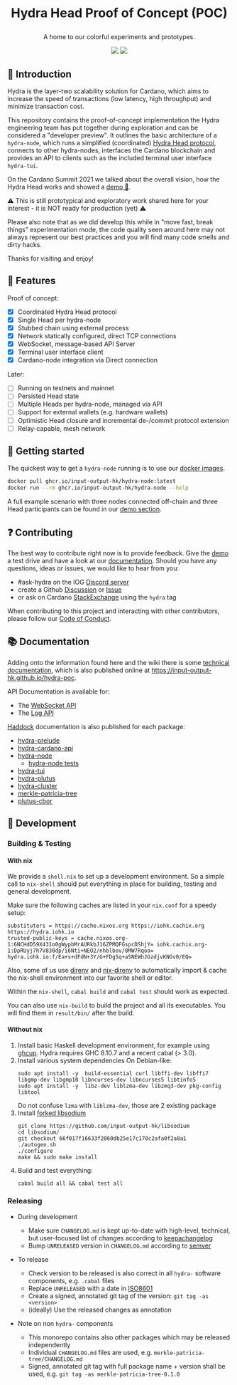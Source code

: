 # <p align="center">Hydra Head Proof of Concept (POC)</p>

<div align="center">
  <p>A home to our colorful experiments and prototypes.</p>
  <a href='https://github.com/input-output-hk/hydra-poc/actions'><img src="https://img.shields.io/github/workflow/status/input-output-hk/hydra-poc/CI?label=Tests&style=for-the-badge" /></a>
  <a href='https://github.com/input-output-hk/hydra-poc/pkgs/container/hydra-node'><img src="https://img.shields.io/github/workflow/status/input-output-hk/hydra-poc/Docker?label=Docker&style=for-the-badge" /></a>
</div>

## :sunrise_over_mountains: Introduction

Hydra is the layer-two scalability solution for Cardano, which aims to increase
the speed of transactions (low latency, high throughput) and minimize
transaction cost.

This repository contains the proof-of-concept implementation the Hydra
engineering team has put together during exploration and can be considered a
"developer preview". It outlines the basic architecture of a `hydra-node`, which
runs a simplified (coordinated) [Hydra Head
protocol](https://eprint.iacr.org/2020/299.pdf), connects to other hydra-nodes,
interfaces the Cardano blockchain and provides an API to clients such as the
included terminal user interface `hydra-tui`.

On the Cardano Summit 2021 we talked about the overall vision, how the Hydra Head
works and showed a [demo :movie_camera:](https://summit.cardano.org/sessions/hydra-the-multi-headed-scalability-protocol).

:warning: This is still prototypical and exploratory work shared here for your
interest - it is NOT ready for production (yet) :warning:

Please also note that as we did develop this while in "move fast, break things"
experimentation mode, the code quality seen around here may not always represent
our best practices and you will find many code smells and dirty hacks.

Thanks for visiting and enjoy!

## :rainbow: Features

Proof of concept:
- [x] Coordinated Hydra Head protocol
- [x] Single Head per hydra-node
- [x] Stubbed chain using external process
- [x] Network statically configured, direct TCP connections
- [x] WebSocket, message-based API Server
- [x] Terminal user interface client
- [x] Cardano-node integration via Direct connection

Later:
- [ ] Running on testnets and mainnet
- [ ] Persisted Head state
- [ ] Multiple Heads per hydra-node, managed via API
- [ ] Support for external wallets (e.g. hardware wallets)
- [ ] Optimistic Head closure and incremental de-/commit protocol extension
- [ ] Relay-capable, mesh network

## :rocket: Getting started

The quickest way to get a `hydra-node` running is to use our [docker
images](https://github.com/orgs/input-output-hk/packages?repo_name=hydra-poc).

```sh
docker pull ghcr.io/input-output-hk/hydra-node:latest
docker run --rm ghcr.io/input-output-hk/hydra-node --help
```

A full example scenario with three nodes connected off-chain and three Head
participants can be found in our [demo section](./demo).

## :question: Contributing

The best way to contribute right now is to provide feedback. Give the
[demo](./demo) a test drive and have a look at our [documentation](./docs).
Should you have any questions, ideas or issues, we would like to hear from you:

- #ask-hydra on the IOG [Discord server](https://discord.gg/Qq5vNTg9PT)
- create a Github [Discussion](https://github.com/input-output-hk/hydra-poc/discussions) or [Issue](https://github.com/input-output-hk/hydra-poc/issues/new)
- or ask on Cardano [StackExchange](https://cardano.stackexchange.com/) using the `hydra` tag

When contributing to this project and interacting with other contributors, please follow our [Code of Conduct](./CODE-OF-CONDUCT.md).

## :books: Documentation

Adding onto the information found here and the wiki there is some [technical
documentation](./docs), which is also published online at
https://input-output-hk.github.io/hydra-poc.

API Documentation is available for:
* The [WebSocket API](https://input-output-hk.github.io/json-schema-viewer/#/view?url=https://raw.githubusercontent.com/input-output-hk/hydra-poc/master/hydra-node/json-schemas/api.yaml)
* The [Log API](https://input-output-hk.github.io/json-schema-viewer/#/view?url=https://raw.githubusercontent.com/input-output-hk/hydra-poc/master/hydra-node/json-schemas/logs.yaml)

[Haddock](https://www.haskell.org/haddock/) documentation is also published for each package:
* [hydra-prelude](https://input-output-hk.github.io/hydra-poc/haddock/hydra-prelude/index.html)
* [hydra-cardano-api](https://input-output-hk.github.io/hydra-poc/haddock/hydra-cardano-api/index.html)
* [hydra-node](https://input-output-hk.github.io/hydra-poc/haddock/hydra-node/index.html)
    * [hydra-node tests](https://input-output-hk.github.io/hydra-poc/haddock/hydra-node/tests/index.html)
* [hydra-tui](https://input-output-hk.github.io/hydra-poc/haddock/hydra-tui/index.html)
* [hydra-plutus](https://input-output-hk.github.io/hydra-poc/haddock/hydra-plutus/index.html)
* [hydra-cluster](https://input-output-hk.github.io/hydra-poc/haddock/hydra-cluster/index.html)
* [merkle-patricia-tree](https://input-output-hk.github.io/hydra-poc/haddock/merkle-patricia-tree/index.html)
* [plutus-cbor](https://input-output-hk.github.io/hydra-poc/haddock/plutus-cbor/index.html)

## :wrench: Development

### Building & Testing

#### With nix

We provide a `shell.nix` to set up a development environment. So a simple call
to `nix-shell` should put everything in place for building, testing and
general development.

Make sure the following caches are listed in your `nix.conf` for a speedy setup:

```
substituters = https://cache.nixos.org https://iohk.cachix.org https://hydra.iohk.io
trusted-public-keys = cache.nixos.org-1:6NCHdD59X431o0gWypbMrAURkbJ16ZPMQFGspcDShjY= iohk.cachix.org-1:DpRUyj7h7V830dp/i6Nti+NEO2/nhblbov/8MW7Rqoo= hydra.iohk.io:f/Ea+s+dFdN+3Y/G+FDgSq+a5NEWhJGzdjvKNGv0/EQ=
```

Also, some of us use [direnv](https://direnv.net/) and
[nix-direnv](https://github.com/nix-community/nix-direnv) to automatically
import & cache the nix-shell environment into our favorite shell or editor.

Within the `nix-shell`, `cabal build` and `cabal test` should work as expected.

You can also use `nix-build` to build the project and all its executables. You
will find them in `result/bin/` after the build.

#### Without nix

1. Install basic Haskell development environment, for example using [ghcup](https://www.haskell.org/ghcup/install/). Hydra requires GHC 8.10.7 and a recent cabal (> 3.0).
2. Install various system dependencies
   On Debian-like:
   ```
   sudo apt install -y  build-essential curl libffi-dev libffi7 libgmp-dev libgmp10 libncurses-dev libncurses5 libtinfo5
   sudo apt install -y  libz-dev liblzma-dev libzmq3-dev pkg-config libtool
   ```
   Do not confuse `lzma` with `liblzma-dev`, those are 2 existing package
3. Install [forked libsodium](https://github.com/input-output-hk/libsodium)
   ```
   git clone https://github.com/input-output-hk/libsodium
   cd libsodium/
   git checkout 66f017f16633f2060db25e17c170c2afa0f2a8a1
   ./autogen.sh
   ./configure
   make && sudo make install
   ```
4. Build and test everything:
   ```
   cabal build all && cabal test all
   ```

### Releasing

* During development
  + Make sure `CHANGELOG.md` is kept up-to-date with high-level, technical, but user-focused list of changes according to [keepachangelog](https://keepachangelog.com/en/1.0.0/)
  + Bump `UNRELEASED` version in `CHANGELOG.md` according to [semver](https://semver.org/)

* To release
  + Check version to be released is also correct in all `hydra-` software components, e.g. `.cabal` files
  + Replace `UNRELEASED` with a date in [ISO8601](https://en.wikipedia.org/wiki/ISO_8601)
  + Create a signed, annotated git tag of the version: `git tag -as <version>`
  + (ideally) Use the released changes as annotation

* Note on non `hydra-` components
  + This monorepo contains also other packages which may be released independently
  + Individual `CHANGELOG.md` files are used, e.g. `merkle-patricia-tree/CHANGELOG.md`
  + Signed, annotated git tag with full package name + version shall be used,
    e.g. `git tag -as merkle-patricia-tree-0.1.0`
